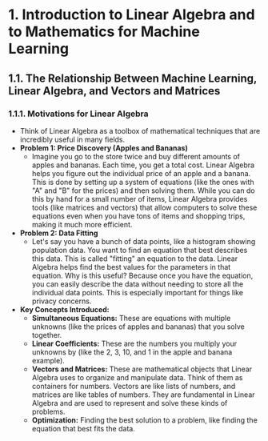 # 1. Introduction to Linear Algebra and to Mathematics for Machine Learning

## 1.1. The Relationship Between Machine Learning, Linear Algebra, and Vectors and Matrices

### 1.1.1. Motivations for Linear Algebra

* Think of Linear Algebra as a toolbox of mathematical techniques that are incredibly useful in many fields.
* **Problem 1: Price Discovery (Apples and Bananas)**
    * Imagine you go to the store twice and buy different amounts of apples and bananas.  Each time, you get a total cost.  Linear Algebra helps you figure out the individual price of an apple and a banana.  This is done by setting up a system of equations (like the ones with "A" and "B" for the prices) and then solving them.  While you can do this by hand for a small number of items,  Linear Algebra provides tools (like matrices and vectors) that allow computers to solve these equations even when you have tons of items and shopping trips, making it much more efficient.
* **Problem 2: Data Fitting**
    * Let's say you have a bunch of data points, like a histogram showing population data. You want to find an equation that best describes this data.  This is called "fitting" an equation to the data.  Linear Algebra helps find the best values for the parameters in that equation.  Why is this useful?  Because once you have the equation, you can easily describe the data without needing to store all the individual data points. This is especially important for things like privacy concerns.
* **Key Concepts Introduced:**
    *   **Simultaneous Equations:** These are equations with multiple unknowns (like the prices of apples and bananas) that you solve together.
    *   **Linear Coefficients:**  These are the numbers you multiply your unknowns by (like the 2, 3, 10, and 1 in the apple and banana example).
    *   **Vectors and Matrices:** These are mathematical objects that Linear Algebra uses to organize and manipulate data. Think of them as containers for numbers. Vectors are like lists of numbers, and matrices are like tables of numbers. They are fundamental in Linear Algebra and are used to represent and solve these kinds of problems.
    *   **Optimization:**  Finding the best solution to a problem, like finding the equation that best fits the data.